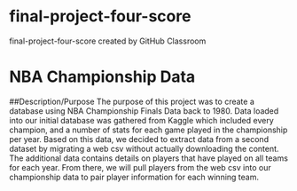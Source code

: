 # final-project-four-score
final-project-four-score created by GitHub Classroom

# NBA Championship Data

##Description/Purpose
  The purpose of this project was to create a database using NBA Championship Finals Data back to 1980. Data loaded into our initial database was gathered from Kaggle which included every champion, and a number of stats for each game played in the championship per year. Based on this data, we decided to extract data from a second dataset by migrating a web csv without actually downloading the content. The additional data contains details on players that have played on all teams for each year. From there, we will pull players from the web csv into our championship data to pair player information for each winning team. 
  
  
